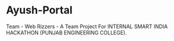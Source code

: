 # Ayush-Portal
Team - Web Rizzers -
A Team Project For INTERNAL SMART INDIA HACKATHON (PUNJAB ENGINEERING COLLEGE).
